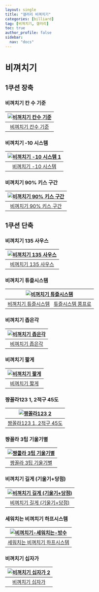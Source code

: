 ```yaml
---
layout: single
title: "갤러리 비껴치기"
categories: [billiard]
tag: [비껴치기, 갤러리]
toc: true
author_profile: false
sidebar:
  nav: "docs"
---
```


# 비껴치기

## 1쿠션 장축

### 비껴치기 칸 수 기준

| [![비껴치기 칸수 기준](/images/%EB%B9%84%EA%BB%B4%EC%B9%98%EA%B8%B0%20%EC%B9%B8%EC%88%98%EA%B8%B0%EC%A4%80.png)](https://docs.google.com/presentation/d/1kjIuAzlAfKlRd5gwrANg6T5rV40SqpE0/edit?usp=sharing&ouid=114978849290694301670&rtpof=true&sd=true) |
| :---: |
| [비껴치기 칸수 기준](https://youtu.be/nQieSPSBjWk) |

### 비껴치기 -10 시스템

| [![비껴치기 -10 시스템 1](/images/%EB%B9%84%EA%BB%B4%EC%B9%98%EA%B8%B0%20%EB%A7%88%EC%9D%B4%EB%84%88%EC%8A%A4%2010_1.png)](https://docs.google.com/presentation/d/1viztlQxvDOgWZljoG-HPjE_NNYKYgxiv/edit?usp=sharing&ouid=114978849290694301670&rtpof=true&sd=true) |
| :---: |
| [비껴치기 -10 시스템](https://youtu.be/8EG2cq36wnI) |

### 비껴치기 90% 키스 구간

| [![비껴치기 90% 키스 구간](/images/%EB%B9%84%EA%BB%B4%EC%B9%98%EA%B8%B0%20%ED%82%A4%EC%8A%A4%EA%B5%AC%EA%B0%84.png)](https://docs.google.com/presentation/d/1iFU-OYZxLp4nkhT1hU76jdrL4dgar8Pl/edit?usp=sharing&ouid=114978849290694301670&rtpof=true&sd=true) |
| :---: |
| [비껴치기 90% 키스 구간](https://youtu.be/f3C6IAc42RU) |

## 1쿠션 단축

### 비껴치기 135 사우스

| [![비껴치기 135 사우스](/images/%EB%B9%84%EA%BB%B4%EC%B9%98%EA%B8%B0%20135%20%EC%82%AC%EC%9A%B0%EC%8A%A4.png)](https://docs.google.com/presentation/d/1is2r6ksL7wDxcTX2JT9XYbS3L6Y381V0/edit?usp=sharing&ouid=114978849290694301670&rtpof=true&sd=true) |
| :---: |
| [비껴치기 135 사우스](https://youtu.be/5DYQ0pkpiW8?si=CaoyRa45TulyASby) |

### 비껴치기 튜즐시스템

| [![비껴치기 튜즐시스템](/images/%EB%B9%84%EA%BB%B4%EC%B9%98%EA%B8%B0%20%ED%8A%9C%EC%A6%90%EC%8B%9C%EC%8A%A4%ED%85%9C.png)](https://docs.google.com/presentation/d/19BbmAqgo-322urzSmgZ9kvMOFvgo_p8K/edit?usp=sharing&ouid=114978849290694301670&rtpof=true&sd=true) |
| :---: |
| [비껴치기 튜즐시스템](https://youtu.be/asv8iKVo2Wo?si=3HX_m-5vjyoaISF) &nbsp; [튜즐시스템 쫑프로](https://youtu.be/pu9tktANUJs?si=QFAHFFT-uvKD_q1k)|

### 비껴치기 좁은각

| [![비껴치기 좁은각](/images/%EB%B9%84%EA%BB%B4%EC%B9%98%EA%B8%B0%20%EC%A2%81%EC%9D%80%EA%B0%81.png)](https://docs.google.com/presentation/d/19tY5Yh95OC11HXTikBRHlvTmmrFiHYk7/edit?usp=sharing&ouid=114978849290694301670&rtpof=true&sd=true) |
| :---: |
| [비껴치기 좁은각](https://youtu.be/9oN4IqdQtkY?si=lr_SwrtjINQQqrS3) |

### 비껴치기 짧게

| [![비껴치기 짧게](/images/%EB%B9%84%EA%BB%B4%EC%B9%98%EA%B8%B0%20%EC%A7%A7%EA%B2%8C.png)](https://docs.google.com/presentation/d/16Xp_F9aR5HJQwzbB39Zs55o_oSZf4B5o/edit?usp=sharing&ouid=114978849290694301670&rtpof=true&sd=true) |
| :---: |
| [비껴치기 짧게](https://youtu.be/y-0jiH5ggtE?si=FDf6F_wPfMAtwpIC) |

### 짱꼴라123 1, 2적구 45도

| [![짱꼴라123 2](/images/%EC%A7%B1%EC%BD%9C%EB%9D%BC%202.png)](https://docs.google.com/presentation/d/1YRmRPJGWfYrN1wj0pBJ51LjbL-auYab-/edit?usp=sharing&ouid=114978849290694301670&rtpof=true&sd=true) |
| :---: |
| [짱꼴라123 1, 2적구 45도](https://youtu.be/-bNkFJA8FZA) |

### 짱꼴라 3팁 기울기별

| [![짱콜라 3팁 기울기별](/images/%EB%B9%84%EA%BB%B4%EC%B9%98%EA%B8%B0%20%EC%A7%B1%EA%BC%B4%EB%9D%BC_%EB%B0%A9%EC%88%98.png)](https://docs.google.com/presentation/d/12C4k5RcPN5nFvqVp-oRXPBAuCi4brMq-/edit?usp=sharing&ouid=114978849290694301670&rtpof=true&sd=true) |
| :---: |
| [짱꼴라 3팁 기울기별](https://youtu.be/sXma6UidbBw) |

### 비껴치기 길게 (기울기+당점)

| [![비껴치기 길게 (기울기+당점)](/images/%EB%B9%84%EA%BB%B4%EC%B9%98%EA%B8%B0%20%EA%B8%B8%EA%B2%8C%20%EA%B8%B0%EC%9A%B8%EA%B8%B0%20%EB%8B%B9%EC%A0%90.png)](https://docs.google.com/presentation/d/18GMIhN5Dxh1fbiGZoUvafICphaQTX0WS/edit?usp=sharing&ouid=114978849290694301670&rtpof=true&sd=true) |
| :---: |
| [비껴치기 길게 (기울기+당점)](https://youtu.be/UVhkdwlrozE) |

### 세워치는 비껴치기 하프시스템

| [![비껴치기-세워치는-방수](/images/%EB%B9%84%EA%BB%B4%EC%B9%98%EA%B8%B0_%EC%84%B8%EC%9B%8C%EC%B9%98%EB%8A%94_%EB%B0%A9%EC%88%98.png)](https://docs.google.com/presentation/d/1juPIlLLqYSOkThaLwSNkJvRDhElMELr7/edit?usp=sharing&ouid=114978849290694301670&rtpof=true&sd=true) |
| :---: |
| [세워치는 비껴치기 하프시스템](https://youtu.be/aLOwWML3gFk) |

### 비껴치기 십자가

| [![비껴치기 십자가 2](/images/%EB%B9%84%EA%BB%B4%EC%B9%98%EA%B8%B0%20%EC%8B%AD%EC%9E%90%EA%B0%80%202.png)](https://docs.google.com/presentation/d/1vZkr0UPPsDDcKGXP2WlI289tzo_N-xnW/edit?usp=sharing&ouid=114978849290694301670&rtpof=true&sd=true) |
| :---: |
| [비껴치기 십자가](https://youtu.be/vOp5lxtdIK0) |
